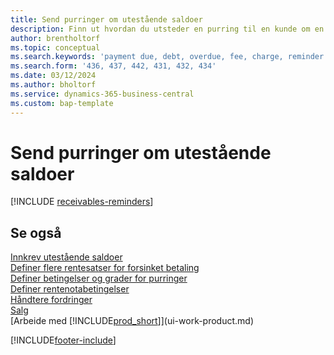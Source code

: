 ```yaml
---
title: Send purringer om utestående saldoer
description: Finn ut hvordan du utsteder en purring til en kunde om en forfalt betaling.
author: brentholtorf
ms.topic: conceptual
ms.search.keywords: 'payment due, debt, overdue, fee, charge, reminder'
ms.search.form: '436, 437, 442, 431, 432, 434'
ms.date: 03/12/2024
ms.author: bholtorf
ms.service: dynamics-365-business-central
ms.custom: bap-template
---
```

# Send purringer om utestående saldoer

[!INCLUDE [receivables-reminders](includes/receivables-reminders.md)]

## Se også

[Innkrev utestående saldoer](receivables-collect-outstanding-balances.md)  
[Definer flere rentesatser for forsinket betaling](finance-how-to-set-up-multiple-interest-rates.md)  
[Definer betingelser og grader for purringer](finance-setup-reminders.md)  
[Definer rentenotabetingelser](finance-setup-finance-charges.md)  
[Håndtere fordringer](receivables-manage-receivables.md)  
[Salg](sales-manage-sales.md)  
[Arbeide med [!INCLUDE[prod_short](includes/prod_short.md)]](ui-work-product.md)


[!INCLUDE[footer-include](includes/footer-banner.md)]
